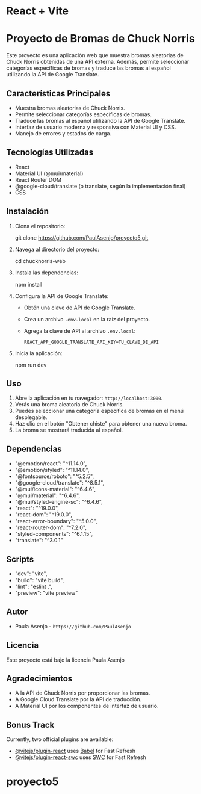 # React + Vite
# Proyecto de Bromas de Chuck Norris

Este proyecto es una aplicación web que muestra bromas aleatorias de Chuck Norris obtenidas de una API externa. Además, permite seleccionar categorías específicas de bromas y traduce las bromas al español utilizando la API de Google Translate.

## Características Principales

* Muestra bromas aleatorias de Chuck Norris.
* Permite seleccionar categorías específicas de bromas.
* Traduce las bromas al español utilizando la API de Google Translate.
* Interfaz de usuario moderna y responsiva con Material UI y CSS.
* Manejo de errores y estados de carga.

## Tecnologías Utilizadas

* React
* Material UI (@mui/material)
* React Router DOM
* @google-cloud/translate (o translate, según la implementación final)
* CSS

## Instalación

1.  Clona el repositorio:

    git clone https://github.com/PaulAsenjo/proyecto5.git


2.  Navega al directorio del proyecto:

    cd chucknorris-web

3.  Instala las dependencias:

    npm install


4.  Configura la API de Google Translate:

    * Obtén una clave de API de Google Translate.
    * Crea un archivo `.env.local` en la raíz del proyecto.
    * Agrega la clave de API al archivo `.env.local`:

        ```
        REACT_APP_GOOGLE_TRANSLATE_API_KEY=TU_CLAVE_DE_API
        ```

5.  Inicia la aplicación:

    npm run dev


## Uso

1.  Abre la aplicación en tu navegador: `http://localhost:3000`.
2.  Verás una broma aleatoria de Chuck Norris.
3.  Puedes seleccionar una categoría específica de bromas en el menú desplegable.
4.  Haz clic en el botón "Obtener chiste" para obtener una nueva broma.
5.  La broma se mostrará traducida al español.

## Dependencias
*    "@emotion/react": "^11.14.0",
*    "@emotion/styled": "^11.14.0",
*    "@fontsource/roboto": "^5.2.5",
*    "@google-cloud/translate": "^8.5.1",
*    "@mui/icons-material": "^6.4.6",
*    "@mui/material": "^6.4.6",
*    "@mui/styled-engine-sc": "^6.4.6",
*    "react": "^19.0.0",
*    "react-dom": "^19.0.0",
*    "react-error-boundary": "^5.0.0",
*    "react-router-dom": "^7.2.0",
*    "styled-components": "^6.1.15",
*    "translate": "^3.0.1"

## Scripts
*    "dev": "vite",
*    "build": "vite build",
*    "lint": "eslint .",
*    "preview": "vite preview"

## Autor

* Paula Asenjo - `https://github.com/PaulAsenjo`

## Licencia

Este proyecto está bajo la licencia Paula Asenjo

## Agradecimientos

* A la API de Chuck Norris por proporcionar las bromas.
* A Google Cloud Translate por la API de traducción.
* A Material UI por los componentes de interfaz de usuario.


## Bonus Track

Currently, two official plugins are available:

- [@vitejs/plugin-react](https://github.com/vitejs/vite-plugin-react/blob/main/packages/plugin-react/README.md) uses [Babel](https://babeljs.io/) for Fast Refresh
- [@vitejs/plugin-react-swc](https://github.com/vitejs/vite-plugin-react-swc) uses [SWC](https://swc.rs/) for Fast Refresh
# proyecto5
